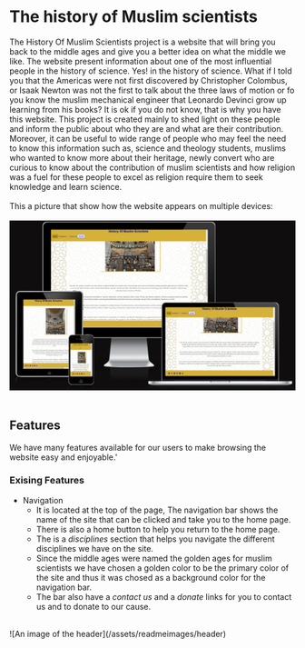 # The history of Muslim scientists

The History Of Muslim Scientists project is a website that will bring you back to the middle ages and give you a better idea on what the middle we like. The website present information about one of the most influential people in the history of science. Yes! in the history of science. What if I told you that the Americas were not first discovered by Christopher Colombus, or Isaak Newton was not the first to talk about the three laws of motion or fo you know the muslim mechanical engineer that Leonardo Devinci grow up learning from his books? It is ok if you do not know, that is why you have this website. This project is created mainly to shed light on these people and inform the public about who they are and what are their contribution.<br>
Moreover, it can be useful to wide range of people who may feel the need to know this information such as, science and theology students, muslims who wanted to know more about their heritage, newly convert who are curious to know about the contribution of muslim scientists and how religion was a fuel for these people to excel as religion require them to seek knowledge and learn science. <br>
<br>
This a picture that show how the website appears on multiple devices:<br><br>
![picture that show how the website appear on different devices](/assets/readmeimages/projectondevices.png)
<br><br>

## Features <br>
We have many features available for our users to make browsing the website easy and enjoyable.'

### Exising Features

- Navigation
    - It is located at the top of the page, The navigation bar shows the name of the site that can be clicked and take you to the home page.
    - There is also a home button to help you return to the home page.
    - The is a _disciplines_ section that helps you navigate the different disciplines we have on the site.
    - Since the middle ages were named the golden ages for muslim scientists we have chosen a golden color to be the primary color of the site and thus it was chosed as a background color for the navigation bar.
    - The bar also have a _contact us_ and a _donate_ links for you to contact us and to donate to our cause.
<br>
![An image of the header](/assets/readmeimages/header)
<br>










